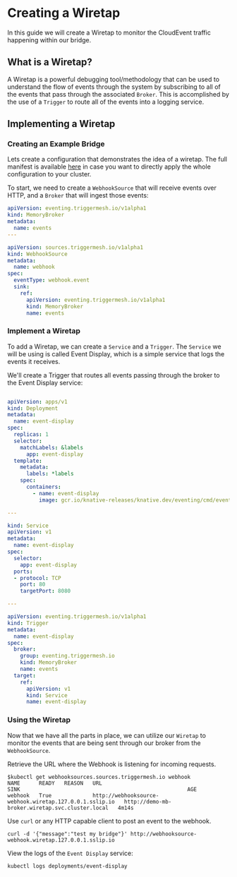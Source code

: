 # Creating a Wiretap

In this guide we will create a Wiretap to monitor the CloudEvent traffic happening within our bridge.

## What is a Wiretap?

A Wiretap is a powerful debugging tool/methodology that can be used to understand the flow of events through the system by subscribing to all of the events that pass through the associated `Broker`. This is accomplished by the use of a `Trigger` to route all of the events into a logging service.

## Implementing a Wiretap

### Creating an Example Bridge

Lets create a configuration that demonstrates the idea of a wiretap. The full manifest is available [here](../assets/yamlexamples/simple-bridge.yaml) in case you want to directly apply the whole configuration to your cluster. 

To start, we need to create a `WebhookSource` that will receive events over HTTP, and a `Broker` that will ingest those events:

```yaml
apiVersion: eventing.triggermesh.io/v1alpha1
kind: MemoryBroker
metadata:
  name: events
---

apiVersion: sources.triggermesh.io/v1alpha1
kind: WebhookSource
metadata:
  name: webhook
spec:
  eventType: webhook.event
  sink:
    ref:
      apiVersion: eventing.triggermesh.io/v1alpha1
      kind: MemoryBroker
      name: events
```

### Implement a Wiretap

To add a Wiretap, we can create a `Service` and a `Trigger`. The `Service` we will be using is called Event Display, which is a simple service that logs the events it receives.

We'll create a Trigger that routes all events passing through the broker to the Event Display service:

```yaml

apiVersion: apps/v1
kind: Deployment
metadata:
  name: event-display
spec:
  replicas: 1
  selector:
    matchLabels: &labels
      app: event-display
  template:
    metadata:
      labels: *labels
    spec:
      containers:
        - name: event-display
          image: gcr.io/knative-releases/knative.dev/eventing/cmd/event_display

---

kind: Service
apiVersion: v1
metadata:
  name: event-display
spec:
  selector:
    app: event-display
  ports:
  - protocol: TCP
    port: 80
    targetPort: 8080

---

apiVersion: eventing.triggermesh.io/v1alpha1
kind: Trigger
metadata:
  name: event-display
spec:
  broker:
    group: eventing.triggermesh.io
    kind: MemoryBroker
    name: events
  target:
    ref:
      apiVersion: v1
      kind: Service
      name: event-display

```

### Using the Wiretap

Now that we have all the parts in place, we can utilize our `Wiretap` to monitor the events that are being sent through our broker from the `WebhookSource`.

Retrieve the URL where the Webhook is listening for incoming requests.

```console
$kubectl get webhooksources.sources.triggermesh.io webhook
NAME      READY   REASON   URL                                                              SINK                                                     AGE
webhook   True             http://webhooksource-webhook.wiretap.127.0.0.1.sslip.io   http://demo-mb-broker.wiretap.svc.cluster.local   4m14s
```

Use `curl` or any HTTP capable client to post an event to the webhook.

```console
curl -d '{"message":"test my bridge"}' http://webhooksource-webhook.wiretap.127.0.0.1.sslip.io
```

View the logs of the `Event Display` service:

`kubectl logs deployments/event-display`
